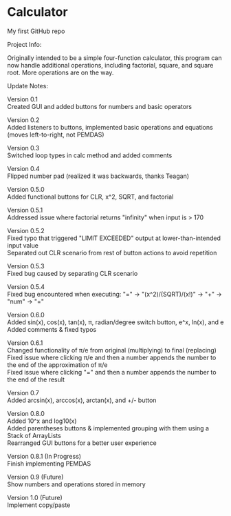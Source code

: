 # Calculator

My first GitHub repo
  
Project Info:  
  
Originally intended to be a simple four-function calculator, this program can now handle additional operations, including factorial, square, and square root. More operations are on the way.  
  
Update Notes:  
  
Version 0.1  
Created GUI and added buttons for numbers and basic operators  
  
Version 0.2  
Added listeners to buttons, implemented basic operations and equations (moves left-to-right, not PEMDAS)  
  
Version 0.3  
Switched loop types in calc method and added comments  
  
Version 0.4  
Flipped number pad (realized it was backwards, thanks Teagan)  
  
Version 0.5.0  
Added functional buttons for CLR, x^2, SQRT, and factorial  
  
Version 0.5.1  
Addressed issue where factorial returns "infinity" when input is > 170  
  
Version 0.5.2  
Fixed typo that triggered "LIMIT EXCEEDED" output at lower-than-intended input value  
Separated out CLR scenario from rest of button actions to avoid repetition  
  
Version 0.5.3  
Fixed bug caused by separating CLR scenario  
  
Version 0.5.4  
Fixed bug encountered when executing: "=" -> "(x^2)/(SQRT)/(x!)" -> "+" -> "num" -> "="  
  
Version 0.6.0  
Added sin(x), cos(x), tan(x), π, radian/degree switch button, e^x, ln(x), and e  
Added comments & fixed typos  
  
Version 0.6.1  
Changed functionality of π/e from original (multiplying) to final (replacing)  
Fixed issue where clicking π/e and then a number appends the number to the end of the approximation of π/e  
Fixed issue where clicking "=" and then a number appends the number to the end of the result  
  
Version 0.7  
Added arcsin(x), arccos(x), arctan(x), and +/- button  
  
Version 0.8.0  
Added 10^x and log10(x)  
Added parentheses buttons & implemented grouping with them using a Stack of ArrayLists  
Rearranged GUI buttons for a better user experience  
  
Version 0.8.1 (In Progress)  
Finish implementing PEMDAS  
  
Version 0.9 (Future)  
Show numbers and operations stored in memory  
  
Version 1.0 (Future)  
Implement copy/paste  